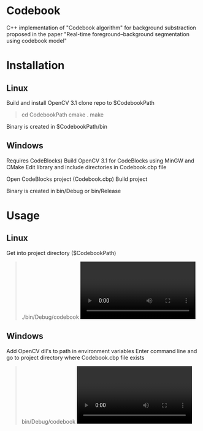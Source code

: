 # Codebook
C++ implementation of "Codebook algorithm" for background substraction proposed in the paper "Real-time foreground–background segmentation using codebook model"

Installation
============

Linux
-----
Build and install OpenCV 3.1
clone repo to $CodebookPath

> cd CodebookPath
> cmake .
> make

Binary is created in $CodebookPath/bin

Windows
-------
Requires CodeBlocks)
Build OpenCV 3.1 for CodeBlocks using MinGW and CMake
Edit library and include directories in Codebook.cbp file

Open CodeBlocks project (Codebook.cbp)
Build project

Binary is created in bin/Debug or bin/Release

Usage
=====
Linux
-----
Get into project directory ($CodebookPath)
> ./bin/Debug/codebook <video file> <Mode: p for playing, t for training>

Windows
-------
Add OpenCV dll's to path in environment variables
Enter command line and go to project directory where Codebook.cbp file exists
> bin/Debug/codebook <video file> <Mode: p for playing, t for training>
